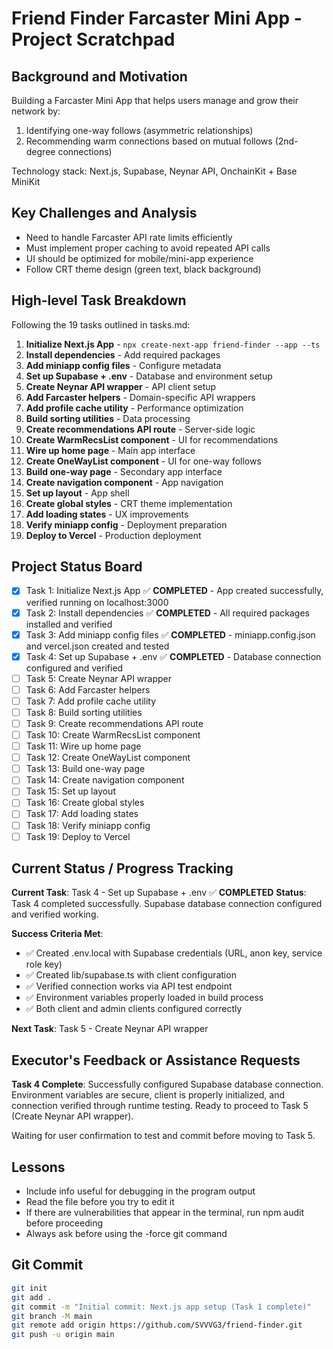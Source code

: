# Friend Finder Farcaster Mini App - Project Scratchpad

## Background and Motivation

Building a Farcaster Mini App that helps users manage and grow their network by:
1. Identifying one-way follows (asymmetric relationships)
2. Recommending warm connections based on mutual follows (2nd-degree connections)

Technology stack: Next.js, Supabase, Neynar API, OnchainKit + Base MiniKit

## Key Challenges and Analysis

- Need to handle Farcaster API rate limits efficiently
- Must implement proper caching to avoid repeated API calls
- UI should be optimized for mobile/mini-app experience
- Follow CRT theme design (green text, black background)

## High-level Task Breakdown

Following the 19 tasks outlined in tasks.md:

1. **Initialize Next.js App** - `npx create-next-app friend-finder --app --ts`
2. **Install dependencies** - Add required packages
3. **Add miniapp config files** - Configure metadata
4. **Set up Supabase + .env** - Database and environment setup
5. **Create Neynar API wrapper** - API client setup
6. **Add Farcaster helpers** - Domain-specific API wrappers
7. **Add profile cache utility** - Performance optimization
8. **Build sorting utilities** - Data processing
9. **Create recommendations API route** - Server-side logic
10. **Create WarmRecsList component** - UI for recommendations
11. **Wire up home page** - Main app interface
12. **Create OneWayList component** - UI for one-way follows
13. **Build one-way page** - Secondary app interface
14. **Create navigation component** - App navigation
15. **Set up layout** - App shell
16. **Create global styles** - CRT theme implementation
17. **Add loading states** - UX improvements
18. **Verify miniapp config** - Deployment preparation
19. **Deploy to Vercel** - Production deployment

## Project Status Board

- [x] Task 1: Initialize Next.js App ✅ **COMPLETED** - App created successfully, verified running on localhost:3000
- [x] Task 2: Install dependencies ✅ **COMPLETED** - All required packages installed and verified
- [x] Task 3: Add miniapp config files ✅ **COMPLETED** - miniapp.config.json and vercel.json created and tested
- [x] Task 4: Set up Supabase + .env ✅ **COMPLETED** - Database connection configured and verified
- [ ] Task 5: Create Neynar API wrapper
- [ ] Task 6: Add Farcaster helpers
- [ ] Task 7: Add profile cache utility
- [ ] Task 8: Build sorting utilities
- [ ] Task 9: Create recommendations API route
- [ ] Task 10: Create WarmRecsList component
- [ ] Task 11: Wire up home page
- [ ] Task 12: Create OneWayList component
- [ ] Task 13: Build one-way page
- [ ] Task 14: Create navigation component
- [ ] Task 15: Set up layout
- [ ] Task 16: Create global styles
- [ ] Task 17: Add loading states
- [ ] Task 18: Verify miniapp config
- [ ] Task 19: Deploy to Vercel

## Current Status / Progress Tracking

**Current Task**: Task 4 - Set up Supabase + .env ✅ **COMPLETED**
**Status**: Task 4 completed successfully. Supabase database connection configured and verified working.

**Success Criteria Met**: 
- ✅ Created .env.local with Supabase credentials (URL, anon key, service role key)
- ✅ Created lib/supabase.ts with client configuration
- ✅ Verified connection works via API test endpoint
- ✅ Environment variables properly loaded in build process
- ✅ Both client and admin clients configured correctly

**Next Task**: Task 5 - Create Neynar API wrapper

## Executor's Feedback or Assistance Requests

**Task 4 Complete**: Successfully configured Supabase database connection. Environment variables are secure, client is properly initialized, and connection verified through runtime testing. Ready to proceed to Task 5 (Create Neynar API wrapper).

Waiting for user confirmation to test and commit before moving to Task 5.

## Lessons

- Include info useful for debugging in the program output
- Read the file before you try to edit it
- If there are vulnerabilities that appear in the terminal, run npm audit before proceeding
- Always ask before using the -force git command

## Git Commit

```bash
git init
git add .
git commit -m "Initial commit: Next.js app setup (Task 1 complete)"
git branch -M main
git remote add origin https://github.com/SVVVG3/friend-finder.git
git push -u origin main
``` 